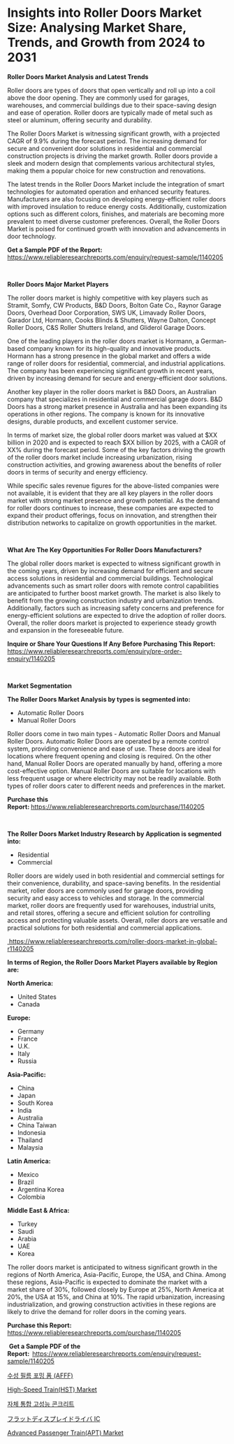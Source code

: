 <p><h1>Insights into Roller Doors Market Size: Analysing Market Share, Trends, and Growth from 2024 to 2031</h1></p><p><strong>Roller Doors Market Analysis and Latest Trends</strong></p>
<p><p>Roller doors are types of doors that open vertically and roll up into a coil above the door opening. They are commonly used for garages, warehouses, and commercial buildings due to their space-saving design and ease of operation. Roller doors are typically made of metal such as steel or aluminum, offering security and durability.</p><p>The Roller Doors Market is witnessing significant growth, with a projected CAGR of 9.9% during the forecast period. The increasing demand for secure and convenient door solutions in residential and commercial construction projects is driving the market growth. Roller doors provide a sleek and modern design that complements various architectural styles, making them a popular choice for new construction and renovations.</p><p>The latest trends in the Roller Doors Market include the integration of smart technologies for automated operation and enhanced security features. Manufacturers are also focusing on developing energy-efficient roller doors with improved insulation to reduce energy costs. Additionally, customization options such as different colors, finishes, and materials are becoming more prevalent to meet diverse customer preferences. Overall, the Roller Doors Market is poised for continued growth with innovation and advancements in door technology.</p></p>
<p><strong>Get a Sample PDF of the Report:&nbsp;</strong> <a href="https://www.reliableresearchreports.com/enquiry/request-sample/1140205">https://www.reliableresearchreports.com/enquiry/request-sample/1140205</a></p>
<p>&nbsp;</p>
<p><strong>Roller Doors Major Market Players</strong></p>
<p><p>The roller doors market is highly competitive with key players such as Stramit, Somfy, CW Products, B&D Doors, Bolton Gate Co., Raynor Garage Doors, Overhead Door Corporation, SWS UK, Limavady Roller Doors, Garador Ltd, Hormann, Cooks Blinds & Shutters, Wayne Dalton, Concept Roller Doors, C&S Roller Shutters Ireland, and Gliderol Garage Doors. </p><p>One of the leading players in the roller doors market is Hormann, a German-based company known for its high-quality and innovative products. Hormann has a strong presence in the global market and offers a wide range of roller doors for residential, commercial, and industrial applications. The company has been experiencing significant growth in recent years, driven by increasing demand for secure and energy-efficient door solutions.</p><p>Another key player in the roller doors market is B&D Doors, an Australian company that specializes in residential and commercial garage doors. B&D Doors has a strong market presence in Australia and has been expanding its operations in other regions. The company is known for its innovative designs, durable products, and excellent customer service.</p><p>In terms of market size, the global roller doors market was valued at $XX billion in 2020 and is expected to reach $XX billion by 2025, with a CAGR of XX% during the forecast period. Some of the key factors driving the growth of the roller doors market include increasing urbanization, rising construction activities, and growing awareness about the benefits of roller doors in terms of security and energy efficiency.</p><p>While specific sales revenue figures for the above-listed companies were not available, it is evident that they are all key players in the roller doors market with strong market presence and growth potential. As the demand for roller doors continues to increase, these companies are expected to expand their product offerings, focus on innovation, and strengthen their distribution networks to capitalize on growth opportunities in the market.</p></p>
<p>&nbsp;</p>
<p><strong>What Are The Key Opportunities For Roller Doors Manufacturers?</strong></p>
<p><p>The global roller doors market is expected to witness significant growth in the coming years, driven by increasing demand for efficient and secure access solutions in residential and commercial buildings. Technological advancements such as smart roller doors with remote control capabilities are anticipated to further boost market growth. The market is also likely to benefit from the growing construction industry and urbanization trends. Additionally, factors such as increasing safety concerns and preference for energy-efficient solutions are expected to drive the adoption of roller doors. Overall, the roller doors market is projected to experience steady growth and expansion in the foreseeable future.</p></p>
<p><strong>Inquire or Share Your Questions If Any Before Purchasing This Report:</strong> <a href="https://www.reliableresearchreports.com/enquiry/pre-order-enquiry/1140205">https://www.reliableresearchreports.com/enquiry/pre-order-enquiry/1140205</a></p>
<p>&nbsp;</p>
<p><strong>Market Segmentation</strong></p>
<p><strong>The Roller Doors Market Analysis by types is segmented into:</strong></p>
<p><ul><li>Automatic Roller Doors</li><li>Manual Roller Doors</li></ul></p>
<p><p>Roller doors come in two main types - Automatic Roller Doors and Manual Roller Doors. Automatic Roller Doors are operated by a remote control system, providing convenience and ease of use. These doors are ideal for locations where frequent opening and closing is required. On the other hand, Manual Roller Doors are operated manually by hand, offering a more cost-effective option. Manual Roller Doors are suitable for locations with less frequent usage or where electricity may not be readily available. Both types of roller doors cater to different needs and preferences in the market.</p></p>
<p><strong>Purchase this Report:&nbsp;</strong><a href="https://www.reliableresearchreports.com/purchase/1140205">https://www.reliableresearchreports.com/purchase/1140205</a></p>
<p>&nbsp;</p>
<p><strong>The Roller Doors Market Industry Research by Application is segmented into:</strong></p>
<p><ul><li>Residential</li><li>Commercial</li></ul></p>
<p><p>Roller doors are widely used in both residential and commercial settings for their convenience, durability, and space-saving benefits. In the residential market, roller doors are commonly used for garage doors, providing security and easy access to vehicles and storage. In the commercial market, roller doors are frequently used for warehouses, industrial units, and retail stores, offering a secure and efficient solution for controlling access and protecting valuable assets. Overall, roller doors are versatile and practical solutions for both residential and commercial applications.</p></p>
<p><a href="https://www.reliableresearchreports.com/roller-doors-market-in-global-r1140205">&nbsp;https://www.reliableresearchreports.com/roller-doors-market-in-global-r1140205</a></p>
<p><strong>In terms of Region, the Roller Doors Market Players available by Region are:</strong></p>
<p>
    <p> <strong> North America: </strong>
        <ul>
            <li>United States</li>
            <li>Canada</li>
        </ul>
        </p> 
    <p> <strong> Europe: </strong>
        <ul>
            <li>Germany</li>
            <li>France</li>
            <li>U.K.</li>
            <li>Italy</li>
            <li>Russia</li>
        </ul>
        </p> 
    <p> <strong> Asia-Pacific: </strong>
        <ul>
            <li>China</li>
            <li>Japan</li>
            <li>South Korea</li>
            <li>India</li>
            <li>Australia</li>
            <li>China Taiwan</li>
            <li>Indonesia</li>
            <li>Thailand</li>
            <li>Malaysia</li>
        </ul>
        </p> 
    <p> <strong> Latin America: </strong>
        <ul>
            <li>Mexico</li>
            <li>Brazil</li>
            <li>Argentina Korea</li>
            <li>Colombia</li>
        </ul>
        </p> 
    <p> <strong> Middle East & Africa: </strong>
        <ul>
            <li>Turkey</li>
            <li>Saudi</li>
            <li>Arabia</li>
            <li>UAE</li>
            <li>Korea</li>
        </ul>
    </p>
    </p>
<p><p>The roller doors market is anticipated to witness significant growth in the regions of North America, Asia-Pacific, Europe, the USA, and China. Among these regions, Asia-Pacific is expected to dominate the market with a market share of 30%, followed closely by Europe at 25%, North America at 20%, the USA at 15%, and China at 10%. The rapid urbanization, increasing industrialization, and growing construction activities in these regions are likely to drive the demand for roller doors in the coming years.</p></p>
<p><strong>Purchase this Report: </strong><a href="https://www.reliableresearchreports.com/purchase/1140205">https://www.reliableresearchreports.com/purchase/1140205</a></p>
<p>&nbsp;<strong>Get a Sample PDF of the Report:&nbsp;&nbsp;</strong><a href="https://www.reliableresearchreports.com/enquiry/request-sample/1140205">https://www.reliableresearchreports.com/enquiry/request-sample/1140205</a></p>
<p><strong></strong></p>
<p><p><a href="https://github.com/kvbohdfy111/Market-Research-Report-List-1/blob/main/3734808102081.md">수성 필름 포밍 폼 (AFFF)</a></p><p><a href="https://github.com/gladysalidde/Market-Research-Report-List-1/blob/main/high-speed-trainhst-market.md">High-Speed Train(HST) Market</a></p><p><a href="https://github.com/rifqimuhammad018/Market-Research-Report-List-1/blob/main/4223996102082.md">자체 통합 고성능 콘크리트</a></p><p><a href="https://github.com/CarlieShields/Market-Research-Report-List-1/blob/main/5939603107731.md">フラットディスプレイドライバ IC</a></p><p><a href="https://github.com/dimitrishawkinswaynenp91rgz/Market-Research-Report-List-2/blob/main/advanced-passenger-trainapt-market.md">Advanced Passenger Train(APT) Market</a></p></p>